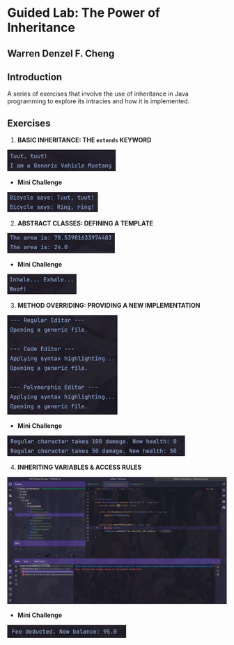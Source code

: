 # Guided Lab: The Power of Inheritance

## Warren Denzel F. Cheng

## Introduction
A series of exercises that involve the use of inheritance in Java programming to explore its intracies and how it is implemented.

## Exercises
1. **BASIC INHERITANCE: THE `extends` KEYWORD**

![img.png](img.png) <br>

- **Mini Challenge**

![img_1.png](img_1.png) <br>

2. **ABSTRACT CLASSES: DEFINING A TEMPLATE**

![img_2.png](img_2.png) <br>

- **Mini Challenge**

![img_3.png](img_3.png) <br>

3. **METHOD OVERRIDING: PROVIDING A NEW IMPLEMENTATION**

![img_4.png](img_4.png) <br>

- **Mini Challenge**

![img_5.png](img_5.png) <br>

4. **INHERITING VARIABLES & ACCESS RULES**

![img_6.png](img_6.png) <br>

- **Mini Challenge**

![img_7.png](img_7.png) <br>




